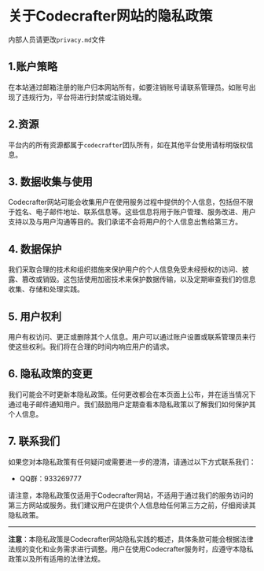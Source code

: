 # 关于Codecrafter网站的隐私政策

内部人员请更改`privacy.md`文件

## 1.账户策略

​	在本站通过邮箱注册的账户归本网站所有，如要注销账号请联系管理员。如账号出现了违规行为，平台将进行封禁或注销处理。

## 2.资源

​	平台内的所有资源都属于`codecrafter`团队所有，如在其他平台使用请标明版权信息。

## 3. 数据收集与使用

​	Codecrafter网站可能会收集用户在使用服务过程中提供的个人信息，包括但不限于姓名、电子邮件地址、联系信息等。这些信息将用于账户管理、服务改进、用户支持以及与用户沟通等目的。我们承诺不会将用户的个人信息出售给第三方。

## 4. 数据保护

​	我们采取合理的技术和组织措施来保护用户的个人信息免受未经授权的访问、披露、篡改或销毁。这包括使用加密技术来保护数据传输，以及定期审查我们的信息收集、存储和处理实践。

## 5. 用户权利

​	用户有权访问、更正或删除其个人信息。用户可以通过账户设置或联系管理员来行使这些权利。我们将在合理的时间内响应用户的请求。

## 6. 隐私政策的变更

​	我们可能会不时更新本隐私政策。任何更改都会在本页面上公布，并在适当情况下通过电子邮件通知用户。我们鼓励用户定期查看本隐私政策以了解我们如何保护其个人信息。

## 7. 联系我们

​	如果您对本隐私政策有任何疑问或需要进一步的澄清，请通过以下方式联系我们：

- QQ群：933269777

​	请注意，本隐私政策仅适用于Codecrafter网站，不适用于通过我们的服务访问的第三方网站或服务。我们建议用户在提供个人信息给任何第三方之前，仔细阅读其隐私政策。

---

**注意**：本隐私政策是Codecrafter网站隐私实践的概述，具体条款可能会根据法律法规的变化和业务需求进行调整。用户在使用Codecrafter服务时，应遵守本隐私政策以及所有适用的法律法规。